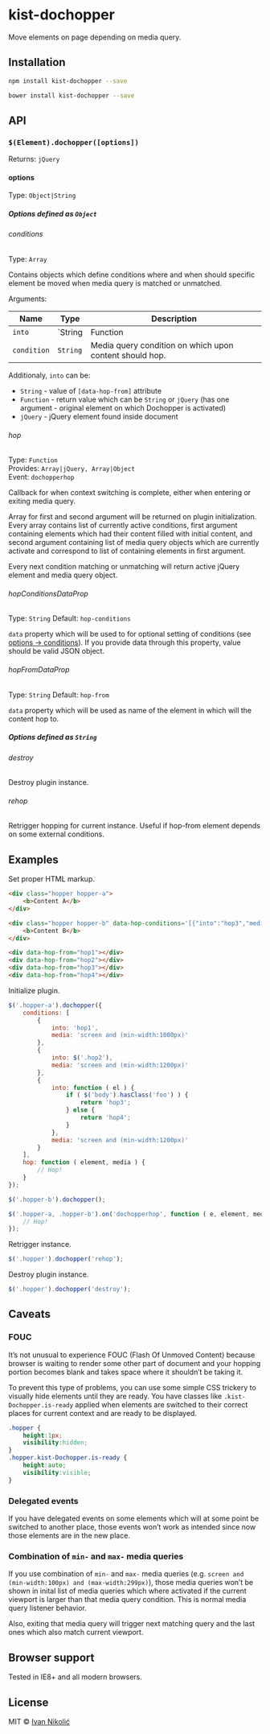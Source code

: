 # kist-dochopper

Move elements on page depending on media query.

## Installation

```sh
npm install kist-dochopper --save

bower install kist-dochopper --save
```

## API

### `$(Element).dochopper([options])`

Returns: `jQuery`

#### options

Type: `Object|String`

##### Options defined as `Object`

###### conditions

Type: `Array`

Contains objects which define conditions where and when should specific element be moved when media query is matched or unmatched.

Arguments:

| Name | Type | Description |
| --- | --- | --- |
| `into` | `String|Function|jQuery` | To which element should content hop to. |
| `condition` | `String` | Media query condition on which upon content should hop. |

Additionaly, `into` can be:

* `String` - value of `[data-hop-from]` attribute
* `Function` - return value which can be `String` or `jQuery` (has one argument - original element on which Dochopper is activated)
* `jQuery` - jQuery element found inside document

###### hop

Type: `Function`  
Provides: `Array|jQuery, Array|Object`  
Event: `dochopperhop`

Callback for when context switching is complete, either when entering or exiting media query.

Array for first and second argument will be returned on plugin initialization. Every array contains list of currently active conditions, first argument containing elements which had their content filled with initial content, and second argument containing list of media query objects which are currently activate and correspond to list of containing elements in first argument.

Every next condition matching or unmatching will return active jQuery element and media query object.

###### hopConditionsDataProp

Type: `String`
Default: `hop-conditions`

`data` property which will be used to for optional setting of conditions (see [options → conditions](#conditions)). If you provide data through this property, value should be valid JSON object.

###### hopFromDataProp

Type: `String`
Default: `hop-from`

`data` property which will be used as name of the element in which will the content hop to.

##### Options defined as `String`

###### destroy

Destroy plugin instance.

###### rehop

Retrigger hopping for current instance. Useful if hop-from element depends on some external conditions.

## Examples

Set proper HTML markup.

```html
<div class="hopper hopper-a">
	<b>Content A</b>
</div>

<div class="hopper hopper-b" data-hop-conditions='[{"into":"hop3","media":"screen and (min-width:900px)"},{"into":"hop4","media":"screen and (min-width:1400px)"}]'>
	<b>Content B</b>
</div>

<div data-hop-from="hop1"></div>
<div data-hop-from="hop2"></div>
<div data-hop-from="hop3"></div>
<div data-hop-from="hop4"></div>
```

Initialize plugin.

```js
$('.hopper-a').dochopper({
	conditions: [
		{
			into: 'hop1',
			media: 'screen and (min-width:1000px)'
		},
		{
			into: $('.hop2'),
			media: 'screen and (min-width:1200px)'
		},
		{
			into: function ( el ) {
				if ( $('body').hasClass('foo') ) {
					return 'hop3';
				} else {
					return 'hop4';
				}
			},
			media: 'screen and (min-width:1200px)'
		}
	],
	hop: function ( element, media ) {
		// Hop!
	}
});

$('.hopper-b').dochopper();

$('.hopper-a, .hopper-b').on('dochopperhop', function ( e, element, media ) {
	// Hop!
});
```

Retrigger instance.

```js
$('.hopper').dochopper('rehop');
```

Destroy plugin instance.

```js
$('.hopper').dochopper('destroy');
```

## Caveats

### FOUC

It’s not unusual to experience FOUC (Flash Of Unmoved Content) because browser is waiting to render some other part of document and your hopping portion becomes blank and takes space where it shouldn’t be taking it.

To prevent this type of problems, you can use some simple CSS trickery to visually hide elements until they are ready. You have classes like `.kist-Dochopper.is-ready` applied when elements are switched to their correct places for current context and are ready to be displayed.

```css
.hopper {
	height:1px;
	visibility:hidden;
}
.hopper.kist-Dochopper.is-ready {
	height:auto;
	visibility:visible;
}
```

### Delegated events

If you have delegated events on some elements which will at some point be switched to another place, those events won’t work as intended since now those elements are in the new place.

### Combination of `min-` and `max-` media queries

If you use combination of `min-` and `max-` media queries (e.g. `screen and (min-width:100px) and (max-width:299px)`), those media queries won’t be shown in inital list of media queries which where activated if the current viewport is larger than that media query condition. This is normal media query listener behavior.

Also, exiting that media query will trigger next matching query and the last ones which also match current viewport.

## Browser support

Tested in IE8+ and all modern browsers.

## License

MIT © [Ivan Nikolić](http://ivannikolic.com)

